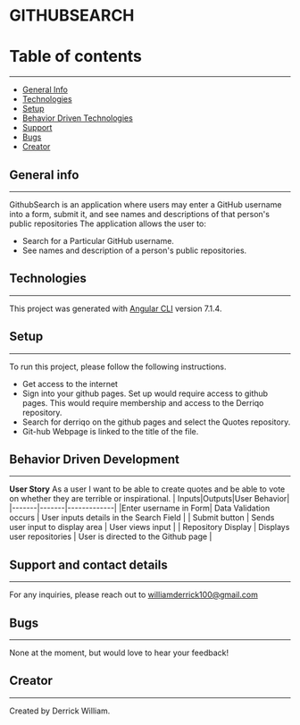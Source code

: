 # GITHUBSEARCH


# Table of contents
***
* [General Info](#General-Info)
* [Technologies](#Technologies)
* [Setup](#Setup)
* [Behavior Driven Technologies](#Behavior-Driven-Technologies)
* [Support](#Support)
* [Bugs](#Bugs)
* [Creator](#Creator)
## General info
---
GithubSearch is an application where users may enter a GitHub username into a form, submit it, and see names and descriptions of that person's public repositories
The application allows the user to:
* Search for a Particular GitHub username.
* See names and description of a person's public repositories.
## Technologies
---
This project was generated with [Angular CLI](https://github.com/angular/angular-cli) version 7.1.4.
## Setup
---
To run this project, please follow the following instructions.
-   Get access to the internet
-   Sign into your github pages. Set up would require access to github pages. This would require membership and access to the Derriqo repository.
-   Search for derriqo on the github pages and select the Quotes repository.
-   Git-hub Webpage is linked to the title of the file.
## Behavior Driven Development
---
**User Story**
As a user I want to be able to create quotes and be able to vote on whether they are terrible or inspirational.
| Inputs|Outputs|User Behavior|
|-------|-------|-------------|
|Enter username in Form| Data Validation occurs | User inputs details in the Search Field |
| Submit button | Sends user input to display area | User views input |
|   Repository Display | Displays user repositories | User is directed to the Github page |
## Support and contact details
---
For any inquiries, please reach out to williamderrick100@gmail.com
## Bugs
---
None at the moment, but would love to hear your feedback!
## Creator
---
Created by Derrick William.
